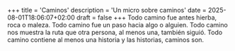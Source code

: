 +++
title = 'Caminos'
description = 'Un micro sobre caminos'
date = 2025-08-01T18:06:07+02:00
draft = false
+++
Todo camino fue antes hierba, roca o maleza. Todo camino fue un paso hacia algo o alguien. Todo camino nos muestra la ruta que otra persona, al menos una, también siguió. Todo camino contiene al menos una historia y las historias, caminos son.



